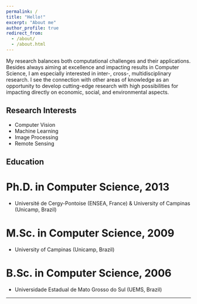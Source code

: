 ```yaml
---
permalink: /
title: "Hello!"
excerpt: "About me"
author_profile: true
redirect_from: 
  - /about/
  - /about.html
---
```


My research balances both computational challenges and their applications. Besides always aiming at excellence and impacting results in Computer Science, I am especially interested in inter-, cross-, multidisciplinary research. I see the connection with other areas of knowledge as an opportunity to develop cutting-edge research with high possibilities for impacting directly on economic, social, and environmental aspects.


Research Interests
------
- Computer Vision
- Machine Learning
- Image Processing
- Remote Sensing

Education
------
# Ph.D. in Computer Science, 2013
  - Université de Cergy-Pontoise (ENSEA, France) & University of Campinas (Unicamp, Brazil)
# M.Sc. in Computer Science, 2009
  - University of Campinas (Unicamp, Brazil)
# B.Sc. in Computer Science, 2006
  - Universidade Estadual de Mato Grosso do Sul (UEMS, Brazil)


---
